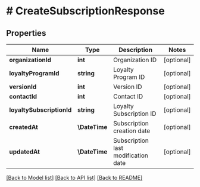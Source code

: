 # # CreateSubscriptionResponse

## Properties

Name | Type | Description | Notes
------------ | ------------- | ------------- | -------------
**organizationId** | **int** | Organization ID | [optional]
**loyaltyProgramId** | **string** | Loyalty Program ID | [optional]
**versionId** | **int** | Version ID | [optional]
**contactId** | **int** | Contact ID | [optional]
**loyaltySubscriptionId** | **string** | Loyalty Subscription ID | [optional]
**createdAt** | **\DateTime** | Subscription creation date | [optional]
**updatedAt** | **\DateTime** | Subscription last modification date | [optional]

[[Back to Model list]](../../README.md#models) [[Back to API list]](../../README.md#endpoints) [[Back to README]](../../README.md)
